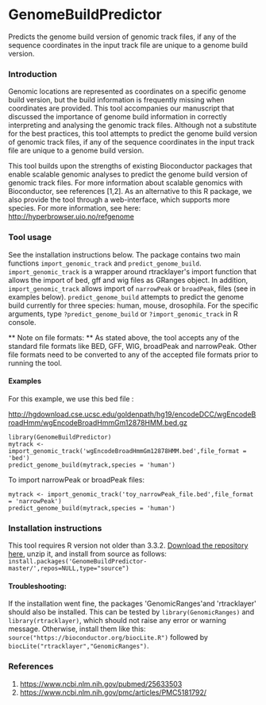 # GenomeBuildPredictor
Predicts the genome build version of genomic track files, if any of the sequence coordinates in the input track file are unique to a genome build version.

### Introduction

Genomic locations are represented as coordinates on a specific genome build version, but the build information is frequently missing when coordinates are provided. This tool accompanies our manuscript that discussed the importance of genome build information in correctly interpreting and analysing the genomic track files. Although not a substitute for the best practices, this tool attempts to predict the genome build version of genomic track files, if any of the sequence coordinates in the input track file are unique to a genome build version.

This tool builds upon the strengths of existing Bioconductor packages that enable scalable genomic analyses to predict the genome build version of genomic track files. For more information about scalable genomics with Bioconductor, see references [1,2]. As an alternative to this R package, we also provide the tool through a web-interface, which supports more species. For more information, see here: http://hyperbrowser.uio.no/refgenome

### Tool usage

See the installation instructions below. The package contains two main functions `import_genomic_track` and `predict_genome_build`. `import_genomic_track` is a wrapper around rtracklayer's import function that allows the import of bed, gff and wig files as GRanges object. In addition, `import_genomic_track` allows import of `narrowPeak` or `broadPeak`, files (see in examples below).  `predict_genome_build` attempts to predict the genome build currently for three species: human, mouse, drosophila. For the specific arguments, type `?predict_genome_build` or `?import_genomic_track` in R console.

** Note on file formats: ** As stated above, the tool accepts any of the standard file formats like BED, GFF, WIG, broadPeak and narrowPeak. Other file formats need to be converted to any of the accepted file formats prior to running the tool.  

#### Examples

For this example, we use this bed file : 

http://hgdownload.cse.ucsc.edu/goldenpath/hg19/encodeDCC/wgEncodeBroadHmm/wgEncodeBroadHmmGm12878HMM.bed.gz

```
library(GenomeBuildPredictor)
mytrack <- import_genomic_track('wgEncodeBroadHmmGm12878HMM.bed',file_format = 'bed')
predict_genome_build(mytrack,species = 'human')
```
To import narrowPeak or broadPeak files:

```
mytrack <- import_genomic_track('toy_narrowPeak_file.bed',file_format = 'narrowPeak')
predict_genome_build(mytrack,species = 'human')
```

### Installation instructions

This tool requires R version not older than 3.3.2. [Download the repository here](https://github.com/KanduriC/GenomeBuildPredictor/archive/master.zip), unzip it, and install from source as follows: `install.packages('GenomeBuildPredictor-master/',repos=NULL,type="source")`

#### Troubleshooting:

If the installation went fine, the packages 'GenomicRanges'and 'rtracklayer' should also be installed. This can be tested by `library(GenomicRanges)` and `library(rtracklayer)`, which should not raise any error or warning message. Otherwise, install them like this: `source("https://bioconductor.org/biocLite.R")` followed by `biocLite("rtracklayer","GenomicRanges")`.

### References

1. https://www.ncbi.nlm.nih.gov/pubmed/25633503
2. https://www.ncbi.nlm.nih.gov/pmc/articles/PMC5181792/
